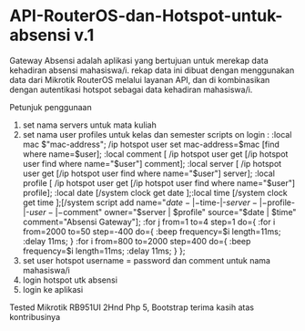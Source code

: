 # API-RouterOS-dan-Hotspot-untuk-absensi v.1
Gateway Absensi adalah aplikasi yang bertujuan untuk merekap data kehadiran absensi mahasiswa/i. 
rekap data ini dibuat dengan menggunakan data dari Mikrotik RouterOS melalui layanan API, dan di kombinasikan dengan autentikasi hotspot sebagai data kehadiran mahasiswa/i.

Petunjuk penggunaan
1. set nama servers untuk mata kuliah 
2. set nama user profiles untuk kelas dan semester
scripts on login :
:local mac $"mac-address"; /ip hotspot user set mac-address=$mac [find where name=$user];
:local comment [ /ip hotspot user get [/ip hotspot user find where name="$user"] comment];
:local server [ /ip hotspot user get [/ip hotspot user find where name="$user"] server];
:local profile [ /ip hotspot user get [/ip hotspot user find where name="$user"] profile];
:local date [/system clock get date ];:local time [/system clock get time ];[/system script add name="$date-|-$time-|-$server-|-$profile-|-$user-|-$comment" owner="$server | $profile" source="$date | $time" comment="Absensi Gateway"];
:for j from=1 to=4 step=1 do={
   :for i from=2000 to=50 step=-400 do={
     :beep frequency=$i length=11ms;
     :delay 11ms;
   }
   :for i from=800 to=2000 step=400 do={
     :beep frequency=$i length=11ms;
     :delay 11ms;
   }
 };  
3. set user hotspot username = password dan comment untuk nama mahasiswa/i
4. login hotspot utk absensi
5. login ke aplikasi

Tested
Mikrotik RB951UI 2Hnd
Php 5, Bootstrap
terima kasih atas kontribusinya 

